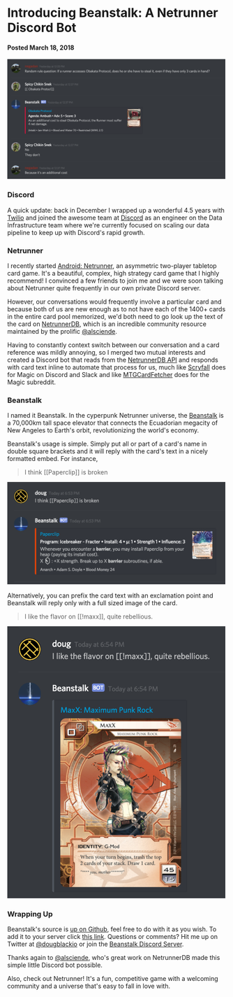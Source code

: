 # Introducing Beanstalk: A Netrunner Discord Bot
#### Posted March 18, 2018

<a href="../assets/images/beanstalk-screen1.png"><img src="../assets/images/beanstalk-screen1.png" width="500"/></a>

### Discord

A quick update: back in December I wrapped up a wonderful 4.5 years with
[Twilio][twilio] and joined the awesome team at [Discord][discord] as an
engineer on the Data Infrastructure team where we're currently focused on
scaling our data pipeline to keep up with Discord's rapid growth.

### Netrunner

I recently started [Android: Netrunner][netrunner], an asymmetric two-player
tabletop card game. It's a beautiful, complex, high strategy card game that I
highly recommend! I convinced a few friends to join me and we were soon talking
about Netrunner quite frequently in our own private Discord server.

However, our conversations would frequently involve a particular card and
because both of us are new enough as to not have each of the 1400+ cards in the
entire card pool memorized, we'd both need to go look up the text of the card
on [NetrunnerDB][netrunnerdb], which is an incredible community resource
maintained by the prolific [@alsciende][alsciende].

Having to constantly context switch between our conversation and a card
reference was mildly annoying, so I merged two mutual interests and created a
Discord bot that reads from the [NetrunnerDB API][netrunnerdb-api] and responds
with card text inline to automate that process for us, much like
[Scryfall][scryfall] does for Magic on Discord and Slack and like
[MTGCardFetcher][mtgcardfetcher] does for the Magic subreddit.

### Beanstalk

I named it Beanstalk. In the cyperpunk Netrunner universe, the
[Beanstalk][wiki-beanstalk] is a 70,000km tall space elevator that connects the
Ecuadorian megacity of New Angeles to Earth's orbit, revolutionizing the
world's economy.

Beanstalk's usage is simple. Simply put all or part of a card's name in double
square brackets and it will reply with the card's text in a nicely formatted
embed. For instance,

> I think [[Paperclip]] is broken

<a href="../assets/images/beanstalk-screen2.png"><img src="../assets/images/beanstalk-screen2.png" width="500"/></a>

Alternatively, you can prefix the card text with an exclamation point and
Beanstalk will reply only with a full sized image of the card.

> I like the flavor on [[!maxx]], quite rebellious.

<a href="../assets/images/beanstalk-screen3.png"><img src="../assets/images/beanstalk-screen3.png" width="500"/></a>

### Wrapping Up

Beanstalk's source is [up on Github][github], feel free to do with it as you
wish. To add it to your server click [this link][oauth]. Questions or comments?
Hit me up on Twitter at [@dougblackio][twitter] or join the [Beanstalk Discord
Server][beanstalk-discord].

Thanks again to [@alsciende][alsciende], who's great work on NetrunnerDB made
this simple little Discord bot possible.

Also, check out Netrunner! It's a fun, competitive game with a welcoming
community and a universe that's easy to fall in love with.

[alsciende]: https://twitter.com/alsciende
[beanstalk-discord]: https://discord.gg/cEpqnVz
[discord]: https://discord.com
[github]: https://github.com/dougblack/beanstalk
[mtgcardfetcher]: https://www.reddit.com/user/MTGCardFetcher
[netrunner]: https://en.wikipedia.org/wiki/Android:_Netrunner
[netrunnerdb-api]: https://netrunnerdb.com/api/doc
[netrunnerdb]: https://netrunnerdb.com
[oauth]: https://discordapp.com/api/oauth2/authorize?client_id=417880361905684490&permissions=1074055168&redirect_uri=https%3A%2F%2Fdougblack.io&scope=bot
[scryfall]: https://scryfall.com/
[twilio]: https://twilio.com
[twitter]: https://twitter.com/dougblack
[wiki-beanstalk]: http://android-universe-fan.wikia.com/wiki/Beanstalk
